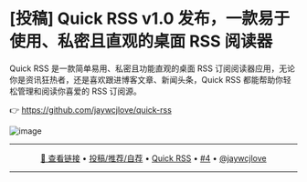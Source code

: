 [投稿] Quick RSS v1.0 发布，一款易于使用、私密且直观的桌面 RSS 阅读器
===

Quick RSS 是一款简单易用、私密且功能直观的桌面 RSS 订阅阅读器应用，无论你是资讯狂热者，还是喜欢跟进博客文章、新闻头条，Quick RSS 都能帮助你轻松管理和阅读你喜爱的 RSS 订阅源。

👉 https://github.com/jaywcjlove/quick-rss

![image](https://github.com/user-attachments/assets/38e33b37-5a9d-4a28-857c-398ba9836668)

---

<p align="center">
<a href="https://github.com/jaywcjlove/quick-rss" target="_blank">🔗 查看链接</a> • 
<a href="https://github.com/jaywcjlove/quick-rss/issues/new/choose" target="_blank">投稿/推荐/自荐</a> • 
<a href="https://wangchujiang.com/quick-rss/feeds/index.html" target="_blank">Quick RSS</a> • 
<a href="https://github.com/jaywcjlove/quick-rss/issues/4" target="_blank">#4</a> • 
<a href="https://github.com/jaywcjlove" target="_blank">@jaywcjlove</a>
</p>

---
    